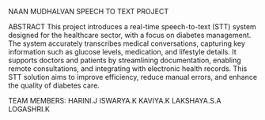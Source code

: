 NAAN MUDHALVAN SPEECH TO TEXT PROJECT

ABSTRACT
This project introduces a real-time speech-to-text (STT) system designed for the healthcare sector, with a focus on diabetes management. The system accurately transcribes medical conversations, capturing key information such as glucose levels, medication, and lifestyle details. It supports doctors and patients by streamlining documentation, enabling remote consultations, and integrating with electronic health records. This STT solution aims to improve efficiency, reduce manual errors, and enhance the quality of diabetes care.

TEAM MEMBERS:
  HARINI.J
  ISWARYA.K
  KAVIYA.K
  LAKSHAYA.S.A
  LOGASHRI.K
